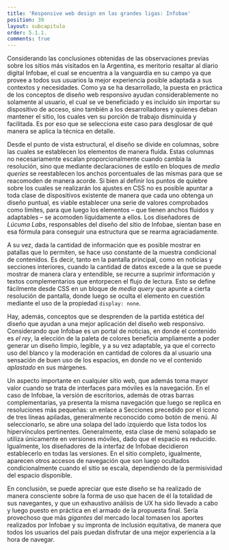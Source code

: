 ```yaml
---
title: 'Responsive web design en las grandes ligas: Infobae'
position: 39
layout: subcapitulo
order: 5.1.1.
comments: true
---
```


Considerando las conclusiones obtenidas de las observaciones previas sobre los sitios más visitados en la Argentina, es meritorio resaltar al diario digital Infobae, el cual se encuentra a la vanguardia en su campo ya que provee a todos sus usuarios la mejor experiencia posible adaptada a sus contextos y necesidades. Como ya se ha desarrollado, la puesta en práctica de los conceptos de diseño web responsivo ayudan considerablemente no solamente al usuario, el cual se ve beneficiado y es incluído sin importar su dispositivo de acceso, sino también a los desarrolladores y quienes deban mantener el sitio, los cuales ven su porción de trabajo disminuida y facilitada. Es por eso que se selecciona este caso para desglosar de qué manera se aplica la técnica en detalle.

Desde el punto de vista estructural, el diseño se divide en columnas, sobre las cuales se establecen los elementos de manera fluida. Estas columnas no necesariamente escalan proporcionalmente cuando cambia la resolución, sino que mediante declaraciones de estilo en bloques de _media queries_ se reestablecen los anchos porcentuales de las mismas para que se reacomoden de manera acorde. Si bien al definir los puntos de quiebre sobre los cuales se realizarán los ajustes en CSS no es posible apuntar a toda clase de dispositivos existente de manera que cada uno obtenga un diseño puntual, es viable establecer una serie de valores comprobados como límites, para que luego los elementos – que tienen anchos fluidos y adaptables – se acomoden líquidamente a ellos. Los diseñadores de _Lúcuma Labs_, responsables del diseño del sitio de Infobae, sientan base en esa fórmula para conseguir una estructura que se rearma agraciadamente.

A su vez, dada la cantidad de información que es posible mostrar en patallas que lo permiten, se hace uso constante de la muestra condicional de contenidos. Es decir, tanto en la pantalla principal, como en noticias y secciones interiores, cuando la cantidad de datos excede a la que se puede mostrar de manera clara y entendible, se recurre a suprimir información y textos complementarios que entorpecen el flujo de lectura. Esto se define fácilmente desde CSS en un bloque de _media query_ que apunte a cierta resolución de pantalla, donde luego se oculta el elemento en cuestión mediante el uso de la propiedad `display: none`.

Hay, además, conceptos que se desprenden de la partida estética del diseño que ayudan a una mejor aplicación del diseño web responsivo. Considerando que Infobae es un portal de noticias, en donde el contenido es _el rey_, la elección de la paleta de colores beneficia ampliamente a poder generar un diseño limpio, legible, y a su vez adaptable, ya que el correcto uso del blanco y la moderación en cantidad de colores da al usuario una sensación de buen uso de los espacios, en donde no ve el contenido _aplastado_ en sus márgenes.

Un aspecto importante en cualquier sitio web, que además toma mayor valor cuando se trata de interfaces para móviles es la navegación. En el caso de Infobae, la versión de escritorios, además de otras barras complementarias, ya presenta la misma navegación que luego se replica en resoluciones más pequeñas: un enlace a Secciones precedido por el ícono de tres líneas apiladas, generalmente reconocido como botón de menú. Al seleccionarlo, se abre una solapa del lado izquierdo que lista todos los hipervínculos pertinentes. Generalmente, esta clase de menú solapado se utiliza únicamente en versiones móviles, dado que el espacio es reducido. Igualmente, los diseñadores de la interfaz de Infobae decidieron establecerlo en todas las versiones. En el sitio completo, igualmente, aparecen otros accesos de navegación que son luego ocultados condicionalmente cuando el sitio se escala, dependiendo de la permisividad del espacio disponible.

En conclusión, se puede apreciar que este diseño se ha realizado de manera consciente sobre la forma de uso que hacen de él la totalidad de sus navegantes, y que un exhaustivo análisis de UX ha sido llevado a cabo y luego puesto en práctica en el armado de la propuesta final. Sería provechoso que más _gigantes_ del mercado local tomasen los aportes realizados por Infobae y su impronta de inclusión equitativa, de manera que todos los usuarios del país puedan disfrutar de una mejor experiencia a la hora de navegar.
